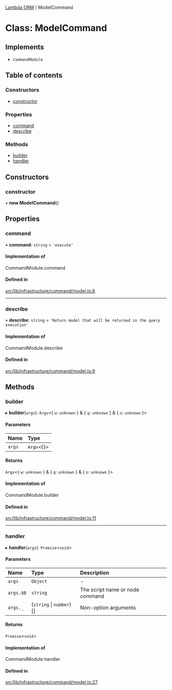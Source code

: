 [Lambda ORM](../README.md) / ModelCommand

# Class: ModelCommand

## Implements

- `CommandModule`

## Table of contents

### Constructors

- [constructor](ModelCommand.md#constructor)

### Properties

- [command](ModelCommand.md#command)
- [describe](ModelCommand.md#describe)

### Methods

- [builder](ModelCommand.md#builder)
- [handler](ModelCommand.md#handler)

## Constructors

### constructor

• **new ModelCommand**()

## Properties

### command

• **command**: `string` = `'execute'`

#### Implementation of

CommandModule.command

#### Defined in

[src/lib/infrastructure/command/model.ts:8](https://github.com/FlavioLionelRita/lambdaorm-cli/blob/d4bb448/src/lib/infrastructure/command/model.ts#L8)

___

### describe

• **describe**: `string` = `'Return model that will be returned in the query execution'`

#### Implementation of

CommandModule.describe

#### Defined in

[src/lib/infrastructure/command/model.ts:9](https://github.com/FlavioLionelRita/lambdaorm-cli/blob/d4bb448/src/lib/infrastructure/command/model.ts#L9)

## Methods

### builder

▸ **builder**(`args`): `Argv`<{ `w`: `unknown`  } & { `q`: `unknown`  } & { `o`: `unknown`  }\>

#### Parameters

| Name | Type |
| :------ | :------ |
| `args` | `Argv`<{}\> |

#### Returns

`Argv`<{ `w`: `unknown`  } & { `q`: `unknown`  } & { `o`: `unknown`  }\>

#### Implementation of

CommandModule.builder

#### Defined in

[src/lib/infrastructure/command/model.ts:11](https://github.com/FlavioLionelRita/lambdaorm-cli/blob/d4bb448/src/lib/infrastructure/command/model.ts#L11)

___

### handler

▸ **handler**(`args`): `Promise`<`void`\>

#### Parameters

| Name | Type | Description |
| :------ | :------ | :------ |
| `args` | `Object` | - |
| `args.$0` | `string` | The script name or node command |
| `args._` | (`string` \| `number`)[] | Non-option arguments |

#### Returns

`Promise`<`void`\>

#### Implementation of

CommandModule.handler

#### Defined in

[src/lib/infrastructure/command/model.ts:27](https://github.com/FlavioLionelRita/lambdaorm-cli/blob/d4bb448/src/lib/infrastructure/command/model.ts#L27)
